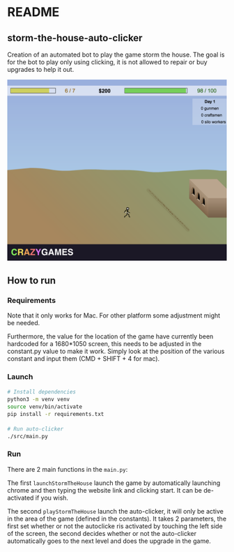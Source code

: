 # README

## storm-the-house-auto-clicker

Creation of an automated bot to play the game storm the house. The goal is for the bot to play only using clicking, it is not allowed to repair or buy upgrades to help it out.

![Ingame screenshot](.gitbook/assets/ingame_screenshot.png)

## How to run

### Requirements

Note that it only works for Mac. For other platform some adjustment might be needed.

Furthermore, the value for the location of the game have currently been hardcoded for a 1680\*1050 screen, this needs to be adjusted in the constant.py value to make it work. Simply look at the position of the various constant and input them \(CMD + SHIFT + 4 for mac\).

### Launch

```bash
# Install dependencies
python3 -m venv venv
source venv/bin/activate
pip install -r requirements.txt

# Run auto-clicker
./src/main.py
```

### Run

There are 2 main functions in the `main.py`:

The first `launchStormTheHouse` launch the game by automatically launching chrome and then typing the website link and clicking start. It can be de-activated if you wish.

The second `playStormTheHouse` launch the auto-clicker, it will only be active in the area of the game \(defined in the constants\). It takes 2 parameters, the first set whether or not the autoclicke ris activated by touching the left side of the screen, the second decides whether or not the auto-clicker automatically goes to the next level and does the upgrade in the game.

